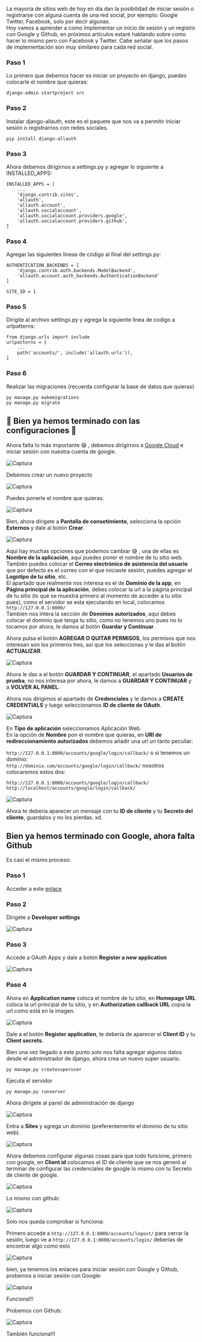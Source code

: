 La mayoria de sitios web de hoy en día dan la posibilidad de iniciar sesión o registrarse con alguna cuenta de una red social, por ejemplo: Google Twitter, Facebook, solo por decir algunas.   
Hoy vamos a aprender a como implementar un inicio de sesión y un registro con Google y Github, en próximos artículos estaré hablando sobre como hacer lo mismo pero con Facebook y Twitter. Cabe señalar que los pasos de implementación son muy similares para cada red social.


### Paso 1
Lo primero que debemos hacer es iniciar un proyecto en django, puedes colocarle el nombre que quieras:
~~~
django-admin startproject src
~~~
### Paso 2
Instalar django-allauth, este es el paquete que nos va a permitir iniciar sesión o registrarnos con redes sociales.   
~~~
pip install django-allauth
~~~
### Paso 3
Ahora debemos dirigirnos a settings.py y agregar lo siguiente a INSTALLED_APPS:
~~~
INSTALLED_APPS = [
	...
    'django.contrib.sites',
    'allauth',
    'allauth.account',
    'allauth.socialaccount',
    'allauth.socialaccount.providers.google',
    'allauth.socialaccount.providers.github',
]
~~~
### Paso 4
Agregar las siguientes líneas de código al final del settings.py:   
~~~
AUTHENTICATION_BACKENDS = [
    'django.contrib.auth.backends.ModelBackend',
    'allauth.account.auth_backends.AuthenticationBackend'
]

SITE_ID = 1
~~~
### Paso 5
Dirigite al archivo settings.py y agrega la siguiente linea de codigo a urlpatterns: 
~~~
from django.urls import include
urlpatterns = [
    ...
    path('accounts/', include('allauth.urls')),
]
~~~
### Paso 6
Realizar las migraciones (recuerda configurar la base de datos que quieras)
~~~
py manage.py makemigrations
py manage.py migrate
~~~
## 🎉 Bien ya hemos terminado con las configuraciones 🎉
Ahora falta lo más importante 😅 , debemos dirigirnos a [Google Cloud](https://console.cloud.google.com/) e iniciar sesión con nuestra cuenta de google.   
   
![Captura](/static/images/content/console-google1.png)   

Debemos crear un nuevo proyecto    

![Captura](/static/images/content/console-google2.png)     

Puedes ponerle el nombre que quieras.    

![Captura](/static/images/content/console-google3.png)    

Bien, ahora dirigete a __Pantalla de consetimiento__, selecciona la opción __Externos__ y dale al botón __Crear__.  

![Captura](/static/images/content/console-google4.png)   

Aquí hay muchas opciones que podemos cambiar 😅
, una de ellas es __Nombre de la aplicación__, aquí puedes poner el nombre de tu sitio web.   
También puedes colocar el __Correo electrónico de asistencia del usuario__ que por defecto es el correo con el que iniciaste sesión, puedes agregar el __Logotipo de tu sitio__, etc.   
El apartado que realmente nos interesa es el de __Dominio de la app__, en __Página principal de la aplicación__, debes colocar la url a la página principal de tu sitio (lo que se muestra primero al momento de acceder a tu sitio pues), como el servidor se esta ejecutando en local, colocamos 
`http://127.0.0.1:8000/`    
Tambíen nos intera la sección de __Dominios autorizados__, aquí debes colocar el dominio que tenga tu sitio, como no tenemos uno pues no lo tocamos por ahora, le damos al botón __Guardar y Continuar__.   

Ahora pulsa el botón __AGREGAR O QUITAR PERMISOS__, los permisos que nos interesan son los primeros tres, así que los seleccionas y le das al botón __ACTUALIZAR__.     

![Captura](/static/images/content/console-google6.png)

Ahora le das a el botón __GUARDAR Y CONTINUAR__, el apartado __Usuarios de prueba__, no nos interesa por ahora, le damos a __GUARDAR Y CONTINUAR__ y a __VOLVER AL PANEL__.  

Ahora nos dirigimos al apartado de __Credenciales__ y le damos a __CREATE CREDENTIALS__ y luego seleccionamos  __ID de cliente de OAuth__.   

![Captura](/static/images/content/console-google8.png)

En __Tipo de aplicación__ seleccionamos Aplicación Web.  
En la opción de __Nombre__ pon el nombre que quieras, en __URI de redireccionamiento autorizados__ debemos añadir una url un tanto peculiar:  

`http://127.0.0.1:8000/accounts/google/login/callback/` o si tenemos un dominio:   
`http://dominio.com/accounts/google/login/callback/` nosotros colocaremos estos dos: 


`http://127.0.0.1:8000/accounts/google/login/callback/`  
`http://localhost/accounts/google/login/callback/`   

![Captura](/static/images/content/console-google9.png)   

Ahora te debería aparecer un mensaje con tu __ID de cliente__ y tu __Secreto del cliente__, guardalos y no los pierdas. xd.

## Bien ya hemos terminado con Google, ahora falta Github
Es casi el mismo proceso:   
### Paso 1
Acceder a este [enlace](https://github.com/settings/applications)   
### Paso 2
Dirigete a __Developer settings__   

![Captura](/static/images/content/github-1.png)

### Paso 3
Accede a OAuth Apps y dale a botón __Register a new application__

![Captura](/static/images/content/github-2.png)

### Paso 4
Ahora en __Application name__ coloca el nombre de tu sitio, en __Homepage URL__ coloca la url principal de tu sitio, y en __Authorization callback URL__ copia la url como está en la imagen.  

![Captura](/static/images/content/github-3.png)

Dale a el botón __Register application__, te debería de aparecer el __Client ID__ y tu __Client secrets__.   

Bien una vez llegado a este punto solo nos falta agregar algunos datos desde el administrador de django, ahora crea un nuevo super usuario.
~~~
py manage.py createsuperuser
~~~
Ejecuta el servidor
~~~
py manage.py runserver
~~~
Ahora dirigete al panel de administración de django

![Captura](/static/images/content/admin-1.png)

Entra a __Sites__ y agrega un dominio (preferentemente el dominio de tu sitio web).

![Captura](/static/images/content/admin-2.png)

Ahora debemos configurar algunas cosas para que todo funcione, primero con google, en __Client id__ colocamos el ID de cliente que se nos generó al terminar de configurar las credenciales de google lo mismo con tu Secreto de cliente de google.

![Captura](/static/images/content/admin-3.png)

Lo mismo con github:   

![Captura](/static/images/content/admin-4.png)

Solo nos queda comprobar si funciona:   

Primero accede a `http://127.0.0.1:8000/accounts/logout/` para cerrar la sesión, luego ve a `http://127.0.0.1:8000/accounts/login/`
deberias de encontrar algo como esto 

![Captura](/static/images/content/login-1.png)

bien, ya tenemos los enlaces para iniciar sesión con Google y Github, probemos a iniciar sesión con Google: 

![Captura](/static/images/content/login.png)

Funciona!!!

Probemos con Github: 

![Captura](/static/images/content/login-3.png)

También funciona!!!